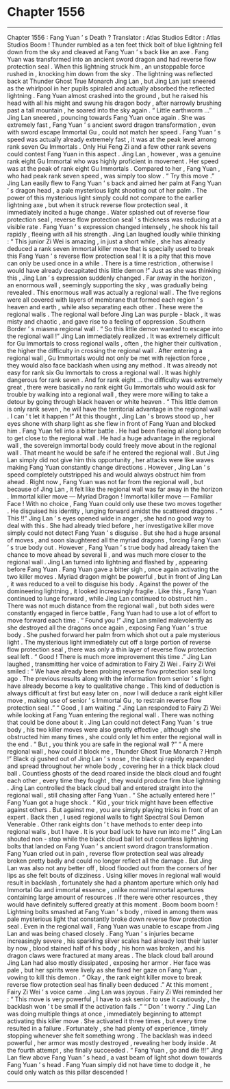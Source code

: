 
# Chapter 1556


---

Chapter 1556 : Fang Yuan ’ s Death ?
Translator :
Atlas Studios
Editor :
Atlas Studios
Boom !
Thunder rumbled as a ten feet thick bolt of blue lightning fell down from the sky and cleaved at Fang Yuan ’ s back like an axe .
Fang Yuan was transformed into an ancient sword dragon and had reverse flow protection seal .
When this lightning struck him , an unstoppable force rushed in , knocking him down from the sky .
The lightning was reflected back at Thunder Ghost True Monarch Jing Lan , but Jing Lan just sneered as the whirlpool in her pupils spiraled and actually absorbed the reflected lightning .
Fang Yuan almost crashed into the ground , but he raised his head with all his might and swung his dragon body , after narrowly brushing past a tall mountain , he soared into the sky again .
“ Little earthworm …” Jing Lan sneered , pouncing towards Fang Yuan once again .
She was extremely fast , Fang Yuan ’ s ancient sword dragon transformation , even with sword escape Immortal Gu , could not match her speed .
Fang Yuan ’ s speed was actually already extremely fast , it was at the peak level among rank seven Gu Immortals . Only Hui Feng Zi and a few other rank sevens could contest Fang Yuan in this aspect .
Jing Lan , however , was a genuine rank eight Gu Immortal who was highly proficient in movement . Her speed was at the peak of rank eight Gu Immortals .
Compared to her , Fang Yuan , who had peak rank seven speed , was simply too slow .
“ Try this move .” Jing Lan easily flew to Fang Yuan ’ s back and aimed her palm at Fang Yuan ’ s dragon head , a pale mysterious light shooting out of her palm .
The power of this mysterious light simply could not compare to the earlier lightning axe , but when it struck reverse flow protection seal , it immediately incited a huge change .
Water splashed out of reverse flow protection seal , reverse flow protection seal ’ s thickness was reducing at a visible rate .
Fang Yuan ’ s expression changed intensely , he shook his tail rapidly , fleeing with all his strength .
Jing Lan laughed loudly while thinking : “ This junior Zi Wei is amazing , in just a short while , she has already deduced a rank seven immortal killer move that is specially used to break this Fang Yuan ’ s reverse flow protection seal ! It is a pity that this move can only be used once in a while . There is a time restriction , otherwise I would have already decapitated this little demon !”
Just as she was thinking this , Jing Lan ’ s expression suddenly changed .
Far away in the horizon , an enormous wall , seemingly supporting the sky , was gradually being revealed .
This enormous wall was actually a regional wall .
The five regions were all covered with layers of membrane that formed each region ’ s heaven and earth , while also separating each other .
These were the regional walls .
The regional wall before Jing Lan was purple - black , it was misty and chaotic , and gave rise to a feeling of oppression .
Southern Border ’ s miasma regional wall .
“ So this little demon wanted to escape into the regional wall !” Jing Lan immediately realized .
It was extremely difficult for Gu Immortals to cross regional walls , often , the higher their cultivation , the higher the difficulty in crossing the regional wall .
After entering a regional wall , Gu Immortals would not only be met with rejection force , they would also face backlash when using any method .
It was already not easy for rank six Gu Immortals to cross a regional wall . It was highly dangerous for rank seven . And for rank eight … the difficulty was extremely great , there were basically no rank eight Gu Immortals who would ask for trouble by walking into a regional wall , they were more willing to take a detour by going through black heaven or white heaven .
“ This little demon is only rank seven , he will have the territorial advantage in the regional wall . I can ’ t let it happen !”
At this thought , Jing Lan ’ s brows stood up , her eyes shone with sharp light as she flew in front of Fang Yuan and blocked him .
Fang Yuan fell into a bitter battle .
He had been fleeing all along before to get close to the regional wall . He had a huge advantage in the regional wall , the sovereign immortal body could freely move about in the regional wall .
That meant he would be safe if he entered the regional wall .
But Jing Lan simply did not give him this opportunity , her attacks were like waves making Fang Yuan constantly change directions . However , Jing Lan ’ s speed completely outstripped his and would always obstruct him from ahead .
Right now , Fang Yuan was not far from the regional wall , but because of Jing Lan , it felt like the regional wall was far away in the horizon .
Immortal killer move — Myriad Dragon !
Immortal killer move — Familiar Face !
With no choice , Fang Yuan could only use these two moves together . He disguised his identity , lunging forward amidst the scattered dragons .
“ This !!” Jing Lan ’ s eyes opened wide in anger , she had no good way to deal with this .
She had already tried before , her investigative killer move simply could not detect Fang Yuan ’ s disguise .
But she had a huge arsenal of moves , and soon slaughtered all the myriad dragons , forcing Fang Yuan ’ s true body out .
However , Fang Yuan ’ s true body had already taken the chance to move ahead by several li , and was much more closer to the regional wall .
Jing Lan turned into lightning and flashed by , appearing before Fang Yuan .
Fang Yuan gave a bitter sigh , once again activating the two killer moves . Myriad dragon might be powerful , but in front of Jing Lan , it was reduced to a veil to disguise his body . Against the power of the domineering lightning , it looked increasingly fragile .
Like this , Fang Yuan continued to lunge forward , while Jing Lan continued to obstruct him .
There was not much distance from the regional wall , but both sides were constantly engaged in fierce battle , Fang Yuan had to use a lot of effort to move forward each time .
“ Found you !” Jing Lan smiled malevolently as she destroyed all the dragons once again , exposing Fang Yuan ’ s true body .
She pushed forward her palm from which shot out a pale mysterious light .
The mysterious light immediately cut off a large portion of reverse flow protection seal , there was only a thin layer of reverse flow protection seal left .
“ Good ! There is much more improvement this time .” Jing Lan laughed , transmitting her voice of admiration to Fairy Zi Wei .
Fairy Zi Wei smiled : “ We have already been probing reverse flow protection seal long ago . The previous results along with the information from senior ’ s fight have already become a key to qualitative change . This kind of deduction is always difficult at first but easy later on , now I will deduce a rank eight killer move , making use of senior ’ s Immortal Gu , to restrain reverse flow protection seal .”
“ Good , I am waiting .” Jing Lan responded to Fairy Zi Wei while looking at Fang Yuan entering the regional wall .
There was nothing that could be done about it .
Jing Lan could not detect Fang Yuan ’ s true body , his two killer moves were also greatly effective , although she obstructed him many times , she could only let him enter the regional wall in the end .
“ But , you think you are safe in the regional wall ?”
“ A mere regional wall , how could it block me , Thunder Ghost True Monarch ? Hmph !”
Black qi gushed out of Jing Lan ’ s nose , the black qi rapidly expanded and spread throughout her whole body , covering her in a thick black cloud ball .
Countless ghosts of the dead roared inside the black cloud and fought each other , every time they fought , they would produce firm blue lightning .
Jing Lan controlled the black cloud ball and entered straight into the regional wall , still chasing after Fang Yuan .
“ She actually entered here !” Fang Yuan got a huge shock .
“ Kid , your trick might have been effective against others . But against me , you are simply playing tricks in front of an expert . Back then , I used regional walls to fight Spectral Soul Demon Venerable . Other rank eights don ’ t have methods to enter deep into regional walls , but I have . It is your bad luck to have run into me !”
Jing Lan shouted non - stop while the black cloud ball let out countless lightning bolts that landed on Fang Yuan ’ s ancient sword dragon transformation .
Fang Yuan cried out in pain , reverse flow protection seal was already broken pretty badly and could no longer reflect all the damage .
But Jing Lan was also not any better off , blood flooded out from the corners of her lips as she felt bouts of dizziness .
Using killer moves in regional wall would result in backlash , fortunately she had a phantom aperture which only had Immortal Gu and immortal essence , unlike normal immortal apertures containing large amount of resources . If there were other resources , they would have definitely suffered greatly at this moment .
Boom boom boom !
Lightning bolts smashed at Fang Yuan ’ s body , mixed in among them was pale mysterious light that constantly broke down reverse flow protection seal .
Even in the regional wall , Fang Yuan was unable to escape from Jing Lan and was being chased closely .
Fang Yuan ’ s injuries became increasingly severe , his sparkling silver scales had already lost their luster by now , blood stained half of his body , his horn was broken , and his dragon claws were fractured at many areas .
The black cloud ball around Jing Lan had also mostly dissipated , exposing her armor .
Her face was pale , but her spirits were lively as she fixed her gaze on Fang Yuan , vowing to kill this demon .
“ Okay , the rank eight killer move to break reverse flow protection seal has finally been deduced .” At this moment , Fairy Zi Wei ’ s voice came .
Jing Lan was joyous .
Fairy Zi Wei reminded her : “ This move is very powerful , I have to ask senior to use it cautiously , the backlash won ’ t be small if the activation fails .”
“ Don ’ t worry .” Jing Lan was doing multiple things at once , immediately beginning to attempt activating this killer move .
She activated it three times , but every time resulted in a failure .
Fortunately , she had plenty of experience , timely stopping whenever she felt something wrong .
The backlash was indeed powerful , her armor was mostly destroyed , revealing her body inside .
At the fourth attempt , she finally succeeded .
“ Fang Yuan , go and die !!!” Jing Lan flew above Fang Yuan ’ s head , a vast beam of light shot down towards Fang Yuan ’ s head .
Fang Yuan simply did not have time to dodge it , he could only watch as this pillar descended !

---

